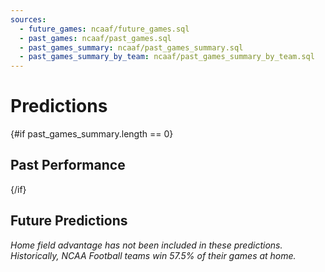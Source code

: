 ```yaml
---
sources:
  - future_games: ncaaf/future_games.sql
  - past_games: ncaaf/past_games.sql
  - past_games_summary: ncaaf/past_games_summary.sql
  - past_games_summary_by_team: ncaaf/past_games_summary_by_team.sql
---
```


# Predictions

{#if past_games_summary.length == 0}

## Past Performance

<BigValue 
    data={past_games_summary} 
    value='total_games_played' 
/> 

<BigValue 
    data={past_games_summary} 
    value='correct_predictions' 
/> 

<BigValue 
    data={past_games_summary} 
    value='accuracy_pct1' 
/> 

<DataTable
    data={past_games_summary_by_team}
    title='Prediction Accuracy by Team'
    rows=30
/>

{/if}
## Future Predictions

_Home field advantage has not been included in these predictions. Historically, NCAA Football teams win 57.5% of their games at home._

<DataTable
    data={future_games}
    title='Predictions'
    rows=25
    rowShading="true" 
    rowLine="false">
    <Column id="visitor"/>
    <Column id="visitor_ELO"/>
    <Column id="home"/>
    <Column id="home_ELO"/>
    <Column id="home_win_pct1"/>
    <Column id="odds" align="right"/>
</DataTable>
